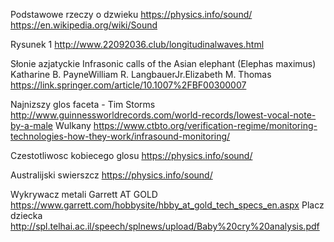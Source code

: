 Podstawowe rzeczy o dzwieku
<https://physics.info/sound/>
<https://en.wikipedia.org/wiki/Sound>

Rysunek 1
<http://www.22092036.club/longitudinalwaves.html>

Słonie azjatyckie
Infrasonic calls of the Asian elephant (Elephas maximus)
Katharine B. PayneWilliam R. LangbauerJr.Elizabeth M. Thomas
<https://link.springer.com/article/10.1007%2FBF00300007>

Najnizszy glos faceta - Tim Storms
<http://www.guinnessworldrecords.com/world-records/lowest-vocal-note-by-a-male>
Wulkany
<https://www.ctbto.org/verification-regime/monitoring-technologies-how-they-work/infrasound-monitoring/>

Czestotliwosc kobiecego glosu
<https://physics.info/sound/>

Australijski swierszcz
<https://physics.info/sound/>

Wykrywacz metali Garrett AT GOLD
<https://www.garrett.com/hobbysite/hbby_at_gold_tech_specs_en.aspx>
Placz dziecka
<http://spl.telhai.ac.il/speech/splnews/upload/Baby%20cry%20analysis.pdf>
